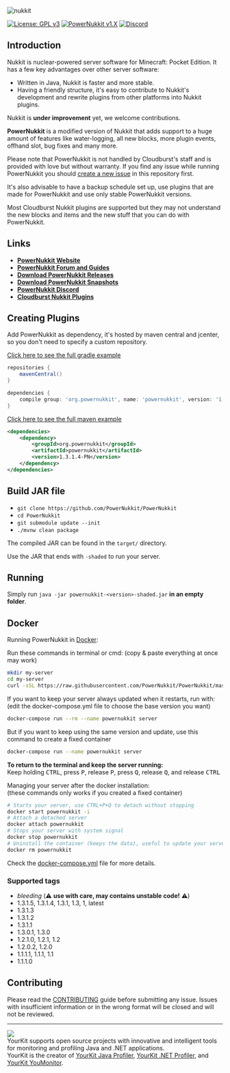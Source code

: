 ![nukkit](https://raw.githubusercontent.com/PowerNukkit/PowerNukkit/master/.github/images/banner.png)

[![License: GPL v3](https://img.shields.io/badge/License-GPL%20v3-blue.svg)](LICENSE)
[![PowerNukkit v1.X](https://github.com/PowerNukkit/PowerNukkit/workflows/PowerNukkit%20v1.X/badge.svg?branch=master)](https://github.com/PowerNukkit/PowerNukkit/actions?query=branch%3Amaster)
[![Discord](https://img.shields.io/discord/728280425255927879)](https://powernukkit.org/discord)

Introduction
-------------

Nukkit is nuclear-powered server software for Minecraft: Pocket Edition.
It has a few key advantages over other server software:

* Written in Java, Nukkit is faster and more stable.
* Having a friendly structure, it's easy to contribute to Nukkit's development and rewrite plugins from other platforms into Nukkit plugins.

Nukkit is **under improvement** yet, we welcome contributions. 

**PowerNukkit** is a modified version of Nukkit that adds support to a huge amount of features like water-logging, all new blocks, more plugin events, offhand slot, bug fixes and many more.

Please note that PowerNukkit is not handled by Cloudburst's staff and is provided with love but without warranty. If you find any issue while running PowerNukkit you should [create a new issue](https://github.com/PowerNukkit/PowerNukkit/issues) in this repository first.

It's also advisable to have a backup schedule set up, use plugins that are made for PowerNukkit and use only stable PowerNukkit versions.

Most Cloudburst Nukkit plugins are supported but they may not understand the new blocks and items and the new stuff that you can do with PowerNukkit.

Links
--------------------

* __[PowerNukkit Website](https://powernukkit.org/)__
* __[PowerNukkit Forum and Guides](https://discuss.powernukkit.org/)__
* __[Download PowerNukkit Releases](https://powernukkit.org/releases)__
* __[Download PowerNukkit Snapshots](https://powernukkit.org/snapshots)__
* __[PowerNukkit Discord](https://powernukkit.org/discord)__
* __[Cloudburst Nukkit Plugins](https://cloudburstmc.org/resources/categories/nukkit-plugins.1/)__

Creating Plugins
----------------
Add PowerNukkit as dependency, it's hosted by maven central and jcenter, so you don't need to specify a custom repository.

[Click here to see the full gradle example](https://github.com/PowerNukkit/ExamplePlugin-Gradle)
```groovy
repositories {
    mavenCentral()
}

dependencies {
    compile group: 'org.powernukkit', name: 'powernukkit', version: '1.3.1.4-PN'
}
```

[Click here to see the full maven example](https://github.com/PowerNukkit/ExamplePlugin-Maven)
```xml
<dependencies>
    <dependency>
        <groupId>org.powernukkit</groupId>
        <artifactId>powernukkit</artifactId>
        <version>1.3.1.4-PN</version>
    </dependency>
</dependencies>
```

Build JAR file
-------------
- `git clone https://github.com/PowerNukkit/PowerNukkit`
- `cd PowerNukkit`
- `git submodule update --init`
- `./mvnw clean package`

The compiled JAR can be found in the `target/` directory.

Use the JAR that ends with `-shaded` to run your server.

Running
-------------
Simply run `java -jar powernukkit-<version>-shaded.jar` **in an empty folder**.

Docker
-------------
Running PowerNukkit in [Docker](https://www.docker.com/):

Run these commands in terminal or cmd: (copy & paste everything at once may work)
```sh
mkdir my-server
cd my-server
curl -sSL https://raw.githubusercontent.com/PowerNukkit/PowerNukkit/master/docker-compose.yml > docker-compose.yml
```

If you want to keep your server always updated when it restarts, run with:   
(edit the docker-compose.yml file to choose the base version you want)
```sh
docker-compose run --rm --name powernukkit server
```

But if you want to keep using the same version and update, use this command to create a fixed container

```sh
docker-compose run --name powernukkit server
```

<b>To return to the terminal and keep the server running:</b>  
Keep holding <kbd>CTRL</kbd>, press <kbd>P</kbd>, release <kbd>P</kbd>, press <kbd>Q</kbd>, release <kbd>Q</kbd>, and release <kbd>CTRL</kbd>


Managing your server after the docker installation:  
(these commands only works if you created a fixed container)
```sh
# Starts your server, use CTRL+P+Q to detach without stopping
docker start powernukkit -i
# Attach a detached server
docker attach powernukkit
# Stops your server with system signal
docker stop powernukkit
# Uninstall the container (keeps the data), useful to update your server
docker rm powernukkit
```

Check the [docker-compose.yml](docker-compose.yml) file for more details.

### Supported tags
* _bleeding_ (⚠️ **use with care, may contains unstable code!** ⚠️)
* 1.3.1.5, 1.3.1.4, 1.3.1, 1.3, 1, latest
* 1.3.1.3
* 1.3.1.2
* 1.3.1.1
* 1.3.0.1, 1.3.0
* 1.2.1.0, 1.2.1, 1.2
* 1.2.0.2, 1.2.0
* 1.1.1.1, 1.1.1, 1.1
* 1.1.1.0

Contributing
------------
Please read the [CONTRIBUTING](.github/CONTRIBUTING.md) guide before submitting any issue. Issues with insufficient information or in the wrong format will be closed and will not be reviewed.

---------

![](https://www.yourkit.com/images/yklogo.png)  
YourKit supports open source projects with innovative and intelligent tools
for monitoring and profiling Java and .NET applications.  
YourKit is the creator of [YourKit Java Profiler](https://www.yourkit.com/java/profiler/),
[YourKit .NET Profiler](https://www.yourkit.com/.net/profiler/),
and [YourKit YouMonitor](https://www.yourkit.com/youmonitor/).
